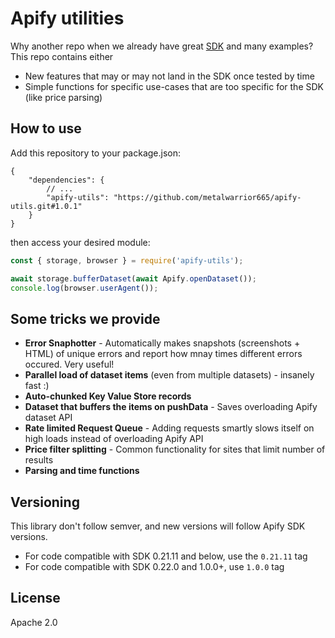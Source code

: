 # Apify utilities

Why another repo when we already have great [SDK](https://sdk.apify.com/) and many examples? This repo contains either
- New features that may or may not land in the SDK once tested by time
- Simple functions for specific use-cases that are too specific for the SDK (like price parsing)

## How to use

Add this repository to your package.json:

```jsonc
{
    "dependencies": {
        // ...
        "apify-utils": "https://github.com/metalwarrior665/apify-utils.git#1.0.1"
    }
}
```

then access your desired module:

```js
const { storage, browser } = require('apify-utils');

await storage.bufferDataset(await Apify.openDataset());
console.log(browser.userAgent());
```

<!-- REWRITE THIS -->
## Some tricks we provide
- **Error Snaphotter** - Automatically makes snapshots (screenshots + HTML) of unique errors and report how mnay times different errors occured. Very useful!
- **Parallel load of dataset items** (even from multiple datasets) - insanely fast :)
- **Auto-chunked Key Value Store records**
- **Dataset that buffers the items on pushData** - Saves overloading Apify dataset API
- **Rate limited Request Queue** - Adding requests smartly slows itself on high loads instead of overloading Apify API
- **Price filter splitting** - Common functionality for sites that limit number of results
- **Parsing and time functions**

## Versioning

This library don't follow semver, and new versions will follow Apify SDK versions.

* For code compatible with SDK 0.21.11 and below, use the `0.21.11` tag
* For code compatible with SDK 0.22.0 and 1.0.0+, use `1.0.0` tag

## License

Apache 2.0
